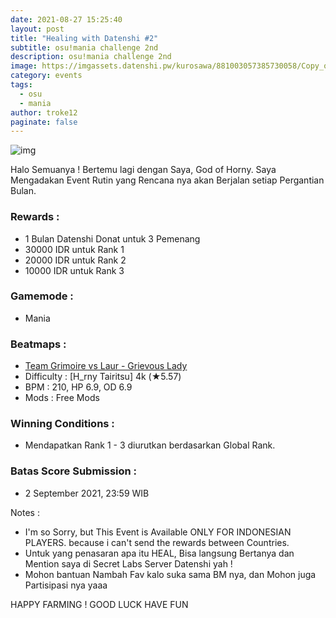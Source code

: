 ```yaml
---
date: 2021-08-27 15:25:40
layout: post
title: "Healing with Datenshi #2"
subtitle: osu!mania challenge 2nd
description: osu!mania challenge 2nd
image: https://imgassets.datenshi.pw/kurosawa/881003057385730058/Copy_of_osumini_1.png
category: events
tags:
  - osu
  - mania
author: troke12
paginate: false
---
```

![img](https://imgassets.datenshi.pw/kurosawa/881003057385730058/Copy_of_osumini_1.png)


Halo Semuanya ! Bertemu lagi dengan Saya, God of Horny. Saya Mengadakan Event Rutin yang Rencana nya akan Berjalan setiap Pergantian Bulan.



### Rewards :
- 1 Bulan Datenshi Donat untuk 3 Pemenang
- 30000 IDR untuk Rank 1
- 20000 IDR untuk Rank 2
- 10000 IDR untuk Rank 3



### Gamemode : 
- Mania


### Beatmaps :
- [Team Grimoire vs Laur - Grievous Lady](https://osu.datenshi.pw/beatmapsets/1538431)
- Difficulty : [H_rny Tairitsu] 4k (★5.57)
- BPM : 210, HP 6.9, OD 6.9
- Mods : Free Mods


### Winning Conditions :
- Mendapatkan Rank 1 - 3 diurutkan berdasarkan Global Rank.


### Batas Score Submission :
- 2 September 2021, 23:59 WIB



Notes :
- I'm so Sorry, but This Event is Available ONLY FOR INDONESIAN PLAYERS. because i can't send the rewards between Countries.
- Untuk yang penasaran apa itu HEAL, 
Bisa langsung Bertanya dan Mention saya
di Secret Labs Server Datenshi yah !
- Mohon bantuan Nambah Fav kalo suka sama BM nya, dan Mohon juga Partisipasi nya yaaa 



HAPPY FARMING !
GOOD LUCK HAVE FUN
